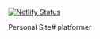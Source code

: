 [![Netlify Status](https://api.netlify.com/api/v1/badges/24e472fa-8ba2-4946-bcf0-5908db11bf1e/deploy-status)](https://app.netlify.com/sites/unruffled-kowalevski-dd7d91/deploys)

Personal Site# platformer
